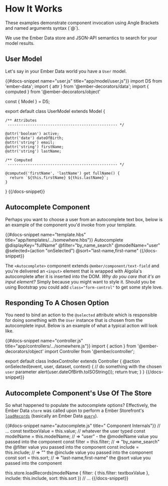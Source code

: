 # How It Works

<aside>
  These examples demonstrate component invocation using Angle Brackets and named arguments syntax (`@`).
</aside>

We use the Ember Data store and JSON-API semantics to search for your model results.

## User Model

Let's say in your Ember Data world you have a `User` model.

{{#docs-snippet name="user.js" title="app/model/user.js"}}
  import DS from 'ember-data';
  import { attr } from '@ember-decorators/data';
  import { computed } from '@ember-decorators/object'
  
  const { Model } = DS;
  
  export default class UserModel extends Model {
  
    /** Attributes
     ------------------------------------------------- */
  
    @attr('boolean') active;
    @attr('date') dateOfBirth;
    @attr('string') email;
    @attr('string') firstName;
    @attr('string') lastName;
  
    /** Computed
     ------------------------------------------------- */
  
    @computed('firstName', 'lastName') get fullName() {
      return `${this.firstName} ${this.lastName}`;
    }
  }
{{/docs-snippet}}

## Autocomplete Component

Perhaps you want to choose a user from an autocomplete text box, below is an example
of the component you'd invoke from your template.

{{#docs-snippet name="template.hbs" title="app/templates/.../somewhere.hbs"}}
  Autocomplete 
    @displayKey="fullName"
    @filter="by_name_search" 
    @modelName="user" 
    @selected=(action "onSelected") 
    @sort="last-name,first-name"
{{/docs-snippet}}

The `<Autocomplete>` component extends `@ember/component/text-field` and you're 
delivered an `<input>` element that is wrapped with Algolia's autocomplete after
it is inserted into the DOM.  _Why do you care that it's an input element?_  Simply
because you might want to style it.  Should you be using Bootstrap you could add
`class="form-control"` to get some style love.

## Responding To A Chosen Option

You need to bind an action to the `@selected` attribute which is responsible 
for doing something with the `User` instance that is chosen from the autocomplete
input.  Below is an example of what a typical action will look like.

<p/>

{{#docs-snippet name="controller.js" title="app/controllers/.../somewhere.js"}}
  import { action } from '@ember-decorators/object'
  import Controller from '@ember/controller';
  
  export default class IndexController extends Controller {
    @action onSelected(event, user, dataset, context) {
      // do something with the chosen `user` parameter
      alert(user.dateOfBirth.toISOString());
      return true;
    }
  }
{{/docs-snippet}}

## Autocomplete Component's Use Of The Store

So what happened to populate the autocomplete options?  Effectively, the Ember Data
`store` was called upon to perform a Ember Storefront's
[`loadRecords`](https://embermap.github.io/ember-data-storefront/docs/api/mixins/loadable-store#loadRecords)
(basically an Ember Data 
[`query`](https://api.emberjs.com/ember-data/release/classes/DS.Store/methods/query?anchor=query)).

{{#docs-snippet name="autocomplete.js" title="<Autocomplete> Component Internals"}}
  // ...
  const textboxValue = this.value;    // whatever the user typed
  const modelName = this.modelName;   // => "user" - the @modelName value you passed into the component
  const filter = this.filter;         // => "by_name_search" the @filter value you passed into the component
  const include = this.include;       // => "" the @include value you passed into the component
  const sort = this.sort;             // => "last-name,first-name" the @sort value you passed into the component
  
  this.store.loadRecords(modelName {
    filter: { this.filter: textboxValue },
    include: this.include,
    sort: this.sort
  })
  // ...
{{/docs-snippet}}

